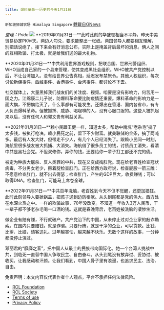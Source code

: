 ```yaml
---
title: 爆料革命——历史的今天1月31日
---
```

`新加坡狮城农场 Himalaya Singapore` [轉載自GNews](https://gnews.org/zh-hans/2357604/)

*整理：Pride*
![](https://assets.gnews.org/wp-content/uploads/2022/04/Screenshot-2022-04-16-233508.png)
**2019年01月31日—**此时此刻的华盛顿相当不平静，昨天中美贸易协定PK半天。两边人勾兑，要求能整出一张纸。两国领导人都要相互理解，别把话说绝了。接下来会有好消息公布，实际上是掩盖背后最坏的消息。俩人之间的互相欺骗、打太极，就是给我们送的最大礼物。

**2020年01月31日—**中共利用世界游戏规则，把联合国、世界刑警组织、WHO当成自己家的一个县来管理，使其变成黑社会组织。WHO被共产党控制以后，不让台湾加入。没有给世界公告真相，延迟发布禁旅令。其他人权组织，每次讨论新疆事件、西藏事件、香港事件、台湾事件，都讨论不下去。

社交媒体上，大量黑掉我们战友们的关注度、视频。咱要是没有影响力，何苦用一国之力。江绵康二儿子说，防爆料革命要比防疫情还重要。爆料革命的影响力是一面大旗，不把旗给灭了，什么事都有可能发生。还爆出在香港、国内各省市，有专人负责爆料革命。但被抓捕、威胁、喝咖啡的人，没有心服口服的。这些人被抓起来以后，没有任何人和郭文贵有利益关系。

**2021年01月31日—**赖小民跟王健一样，知道太多，帮助中南坑“老杂毛”搞了太多钱，被执行枪决。赖小民死之前，留下不少财富。就美联储的金条，搞了两吨多。最后有人发大财，但带走不少人，有几个人已经消失了。跟赖小民同一时刻，海航里很多战友被大抓捕、大消失。海航借了很多员工的钱，讨债员工消失，看清中共是黑社会党。不但双修你，弄你的钱，还要给你一辈子打工都还不完的债。

被定为种族大屠杀、反人类罪的中共，现在又变成掏肛党。现在给老百姓检查冠状病毒，不分男女老少，撅着腚检查肛门。正在给西方政府说，检查屁股一箭三雕：不愿意检查肛门，就不出去得瑟；检查肛门，产生的GDP巨大，收费赚钱；可以取得DNA。检查肛门，可能马上席卷全球。

**2022年01月31日—**中共百年洗脑，老百姓到今天不但不觉醒，还更加猖狂。此时此刻领导人要掀锅盖，把孩子送到边防奉献。从头到尾都是党的伟大，西方处在水深火热之中。一样的欺骗故事，70年没改变。不知道一年收入3万人民币，干一辈子都不够老杂毛喝一口酒的钱。这就是春晚背后，老百姓被洗脑的凄惨生活。

做企业有赔有赚，不行就破产。共产党治下的中国，从未停止过对企业家的敲诈勒索。在国内只要赔钱，就是诈骗。只要行贿，就是干净的企业，可以贷款。比钱、比爹、比娘，请客送礼。过年越害怕，越来越不快乐。无数个这样的故事，一分钟都没停止演过。

邓丽君的“靡靡之音”，把中国人从最土的民族带向国际化。她一个台湾人挑战中共，到临死一直替中国人争取民主、自由奋斗。从头到尾没有放弃过、妥协过、被收买，让我感动和汗颜。让我们看到，中国人骨子里有浪漫，也追求民主、法治、自由。

 

免责声明：本文内容仅代表作者个人观点，平台不承担任何法律风险。

- [ROL Foundation](https://rolfoundation.org/)
- [ROL Society](https://rolsociety.org/)
- [Terms of use](https://gnews.org/terms-of-use-3/)
- [Privacy Policy](https://gnews.org/privacy-policy/)
